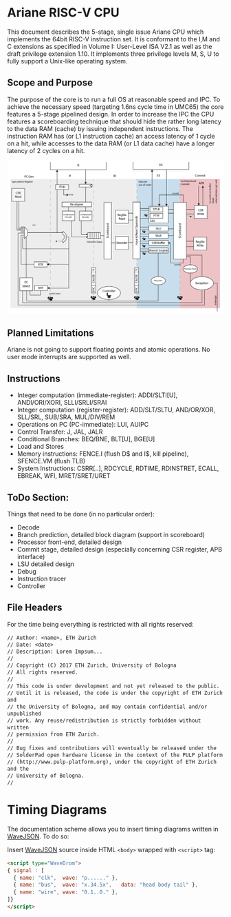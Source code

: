 # Ariane RISC-V CPU

This document describes the 5-stage, single issue Ariane CPU which implements the 64bit RISC-V instruction set. It is conformant to the I,M and C extensions as specified in Volume I: User-Level ISA V2.1 as well as the draft privilege extension 1.10. It implements three privilege levels M, S, U to fully support a Unix-like operating system.

## Scope and Purpose

The purpose of the core is to run a full OS at reasonable speed and IPC. To achieve the necessary speed (targeting 1.6ns cycle time in UMC65) the core features a 5-stage pipelined design. In order to increase the IPC the CPU features a scoreboarding technique that should hide the rather long latency to the data RAM (cache) by issuing independent instructions.
The instruction RAM has (or L1 instruction cache) an access latency of 1 cycle on a hit, while accesses to the data RAM (or L1 data cache) have a longer latency of 2 cycles on a hit.

![Ariane Block Diagram](fig/ariane_overview.png)

## Planned Limitations

Ariane is not going to support floating points and atomic operations. No user mode interrupts are supported as well.

## Instructions

- Integer computation (immediate-register): ADDI/SLTI[U], ANDI/ORI/XORI, SLLI/SRLI/SRAI
- Integer computation (register-register): ADD/SLT/SLTU, AND/OR/XOR, SLL/SRL, SUB/SRA, MUL/DIV/REM
- Operations on PC (PC-immediate): LUI, AUIPC
- Control Transfer: J, JAL, JALR
- Conditional Branches: BEQ/BNE, BLT[U], BGE[U]
- Load and Stores
- Memory instructions: FENCE.I (flush D$ and I$, kill pipeline), SFENCE.VM (flush TLB)
- System Instructions: CSRR[..], RDCYCLE, RDTIME, RDINSTRET, ECALL, EBREAK, WFI, MRET/SRET/URET

## ToDo Section:

Things that need to be done (in no particular order):

<!-- - Scoreboard testbench -->
- Decode
- Branch prediction, detailed block diagram (support in scoreboard)
- Processor front-end, detailed design
- Commit stage, detailed design (especially concerning CSR register, APB interface)
- LSU detailed design
- Debug
- Instruction tracer
- Controller

## File Headers

For the time being everything is restricted with all rights reserved:

```
// Author: <name>, ETH Zurich
// Date: <date>
// Description: Lorem Impsum...
//
// Copyright (C) 2017 ETH Zurich, University of Bologna
// All rights reserved.
//
// This code is under development and not yet released to the public.
// Until it is released, the code is under the copyright of ETH Zurich and
// the University of Bologna, and may contain confidential and/or unpublished
// work. Any reuse/redistribution is strictly forbidden without written
// permission from ETH Zurich.
//
// Bug fixes and contributions will eventually be released under the
// SolderPad open hardware license in the context of the PULP platform
// (http://www.pulp-platform.org), under the copyright of ETH Zurich and the
// University of Bologna.
//
```
# Timing Diagrams

The documentation scheme allows you to insert timing diagrams written in [WaveJSON](https://github.com/drom/wavedrom/wiki/WaveJSON). To do so:

Insert [WaveJSON](https://github.com/drom/wavedrom/wiki/WaveJSON) source inside HTML ``<body>`` wrapped with ``<script>`` tag:

```html
<script type="WaveDrom">
{ signal : [
  { name: "clk",  wave: "p......" },
  { name: "bus",  wave: "x.34.5x",   data: "head body tail" },
  { name: "wire", wave: "0.1..0." },
]}
</script>
```

<script type="WaveDrom">
{ signal : [
  { name: "clk",  wave: "p......" },
  { name: "bus",  wave: "x.34.5x",   data: "head body tail" },
  { name: "wire", wave: "0.1..0." },
]}
</script>

